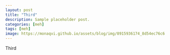 ```yaml
---
layout: post
title: "Third"
description: Sample placeholder post.
categories: [meh]
tags: [meh]
image: https://monaqvi.github.io/assets/blog/img/8915936174_8d54ec76c6.jpg
---
```


Third